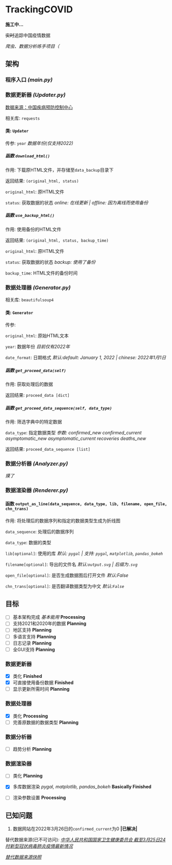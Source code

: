 # TrackingCOVID

**施工中...**

~~实时~~追踪中国疫情数据

*爬虫、数据分析练手项目（*

## 架构

### 程序入口 *(main.py)*

### 数据更新器 *(Updater.py)*

[数据来源：中国疾病预防控制中心](https://weekly.chinacdc.cn/news/TrackingtheEpidemic.htm)

相关库: `requests`

#### 类: `Updater`

传参: `year` *数据年份(仅支持2022)*

##### 函数 `download_html()`

作用: 下载原HTML文件，并存储至`data_backup`目录下

返回结果: `(original_html, status)`

`original_html`: 原HTML文件

`status`: 获取数据的状态 *online: 在线更新 | offline: 因为离线而使用备份*

##### 函数 `use_backup_html()`

作用: 使用备份的HTML文件

返回结果: `(original_html, status, backup_time)`

`original_html`: 原HTML文件

`status`: 获取数据的状态 *backup: 使用了备份*

`backup_time`: HTML文件的备份时间

### 数据处理器 *(Generator.py)*

相关库: `beautifulsoup4`

#### 类: `Generator`

传参:

`original_html`: 原始HTML文本

`year`: 数据年份 *目前仅有2022年*

`date_format`: 日期格式 *默认:default: January 1, 2022 | chinese: 2022年1月1日*

##### 函数 `get_proceed_data(self)`

作用: 获取处理后的数据

返回结果: `proceed_data [dict]`

##### 函数 `get_proceed_data_sequence(self, data_type)`

作用: 筛选字典中的特定数据

`data_type`: 指定数据类型 *参数: confirmed_new confirmed_current asymptomatic_new asymptomatic_current recoveries deaths_new*

返回结果: `proceed_data_sequence [list]`

### 数据分析器 *(Analyzer.py)*

*摸了*

### 数据渲染器 *(Renderer.py)*

#### 函数 `output_as_line(data_sequence, data_type, lib, filename, open_file, chn_trans)`

作用: 将处理后的数据序列和指定的数据类型生成为折线图

`data_sequence`: 处理后的数据序列

`data_type`: 数据的类型

`lib[optional]`: 使用的库 *默认: `pygal` | 支持: `pygal`, `matplotlib`, `pandas_bokeh`*

`filename[optional]`: 导出的文件名 *默认:`output.svg` | 后缀为`.svg`*

`open_file[optional]`: 是否生成数据图后打开文件 *默认:False*

`chn_trans[optional]`: 是否翻译数据类型为中文 *默认:`False`*

## 目标

- [ ] 基本架构完成 *基本能用* **Processing** 
- [ ] 支持2021和2020年的数据 **Planning**
- [ ] 地区支持 **Planning**
- [ ] 多语言支持 **Planning**
- [ ] 日志记录 **Planning**
- [ ] 全GUI支持 **Planning**

### 数据更新器

- [x] 类化 **Finished**
- [x] 可直接使用备份数据 **Finished**
- [ ] 显示更新所需时间 **Planning**

### 数据处理器

- [x] 类化 **Processing**
- [ ] 完善原数据的数据类型 **Planning**  

### 数据分析器

- [ ] 趋势分析 **Planning**

### 数据渲染器

- [ ] 类化 **Planning**
- [x] 多库数据渲染 *pygal, matplotlib, pandas_bokeh* **Basically Finished**
- [ ] 渲染参数设置 **Processing**


## 已知问题 

1. 数据网站在2022年3月26日的`confirmed_current`为0 **|已解决|**

替代数据来源(已不可访问): *[中华人民共和国国家卫生健康委员会 截至3月25日24时新型冠状病毒肺炎疫情最新情况](http://www.nhc.gov.cn/xcs/yqfkdt/202203/232b8832229d4918acbcc66e9ce630fb.shtml)*

*[替代数据来源快照](https://baikeshot.cdn.bcebos.com/reference/59764769/dad9b137738560268d1cb30f8ab65e85.png@!reference)*
